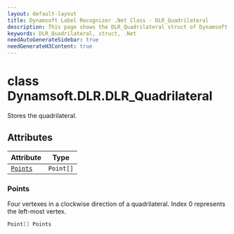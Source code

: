 ```yaml
---
layout: default-layout
title: Dynamsoft Label Recognizer .Net Class - DLR_Quadrilateral
description: This page shows the DLR_Quadrilateral struct of Dynamsoft Label Recognizer for .Net Language.
keywords: DLR_Quadrilateral, struct, .Net
needAutoGenerateSidebar: true
needGenerateH3Content: true
---
```



# class Dynamsoft.DLR.DLR_Quadrilateral
Stores the quadrilateral.  


## Attributes
  
| Attribute | Type |
|---------- | ---- |
| [`Points`](#points) | `Point[]` |


### Points
Four vertexes in a clockwise direction of a quadrilateral. Index 0 represents the left-most vertex. 
```csharp
Point[] Points
```



